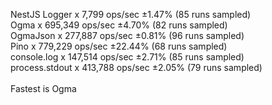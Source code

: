 NestJS Logger x 7,799 ops/sec ±1.47% (85 runs sampled)<br> Ogma x 695,349 ops/sec ±4.70% (82 runs sampled)<br> OgmaJson x 277,887 ops/sec ±0.81% (96 runs sampled)<br> Pino x 779,229 ops/sec ±22.44% (68 runs sampled)<br> console.log x 147,514 ops/sec ±2.71% (85 runs sampled)<br> process.stdout x 413,788 ops/sec ±2.05% (79 runs sampled)<br> <br>Fastest is Ogma
